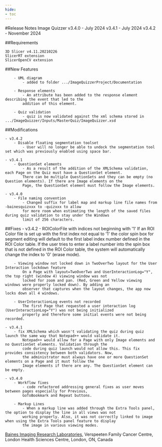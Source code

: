 ```yaml
---
hide:
- toc
---
```

<!-- let javascript handle toc on left sidebar -->

#Release Notes
	Image Quizzer v3.4.0 - July 2024
				  v3.4.1 - July 2024
				  v3.4.2 - November 2024
	

##Requirements

	3D Slicer v4.11.20210226
	SlicerRT extension
	SlicerOpenCV extension
	
##New Features

		- UML diagram
			- added to folder .../ImageQuizzerProject/Documentation

		- Response elements
			- An attribute has been added to the response element describing the event that led to the
			addition of this element.
			
		- Quiz validation
			- quiz is now validated against the xml schema stored in  .../ImageQuizzer/Inputs/MasterQuiz/ImageQuizzer.xsd
		
	
##Modifications

	- v3.4.2
		- Disable floating segmentation toolset
			- User will no longer be able to undock the segmentation tool set which was previously enabled using space bar.

	- v3.4.1
		- QuestionSet elements
			- As a result of the addition of the XMLSchema validation, each Page on the Quiz must have a QuestionSet element.
			There can be multiple QuestionSets and they can be empty (no Question elements). If there are Image elements on the
			Page, the QuestionSet element must follow the Image elements.
			
	- v3.4.0
		- File naming convention
			- Changed suffix for label map and markup line file names from -bainesquizxxx to -quizxxx to allow
			for more room when estimating the length of the saved files during quiz validation to stay under the Windows
			limit of 256 characters.
			
			
##Fixes
	- v3.4.2
		- ROIColorFile with indices not beginning with '1'
			If an ROI Color file is set up with the first index not equal to '1' the color spin box for segment editing
			will default to the	first label index number defined in the ROI Color table. If the user tries to 
			enter a label number into the spin box that is not defined in the ROI Color table, the system will
			automatically change the index to '0' (erase mode).
			
		- Viewing window not locked down in TwoOverTwo layout for the User Interaction lockdown feature
			On a Page with layout=TwoOverTwo and UserInteractionLog="Y", the top right (window 4) viewing window was not 
			locked for zoom and pan. (Red, Green and Yellow viewing windows were properly locked down). By adding an
			observer that captures when the layout changes, the app now locks down all 4 windows.
			
		- UserInteractionLog events not recorded
			The first Page that requested a user interaction log (UserInteractionLog="Y") was not being initialized 
			properly and therefore some initial events were not being recorded.
			
	- v3.4.1
		- fix XMLSchema which wasn't validating the quiz during quiz launch the same way that Notepad++ would validate it.
			Notepad++ would allow for a Page with only Image elements and no QuestionSet elements. Validation through the
			code during quiz launch would not allow this. This fix provides consistency between both validators. Now,
			the administrator must always have one or more QuestionSet elements on a Page and it must follow the
			Image elements if there are any. The QuestionSet element can be empty.

	- v3.4.0
		- Workflow fixes
			- code refactored addressing general fixes as user moves between pages especially for Previous,
			GoToBookmark and Repeat buttons.
			
		- Markup Lines
			- When a markup line was added through the Extra Tools panel, the option to display the line in all views was not
			working properly. Also, it was not correctly linked to image when using the Extra Tools panel feature to display
			the image in various viewing modes.
			
		  
<a href="https://bainesimaging.com" target="_blank">Baines Imaging Research Laboratories</a>, Verspeeten Family Cancer Centre, London Health Sciences Centre, London, ON, Canada
